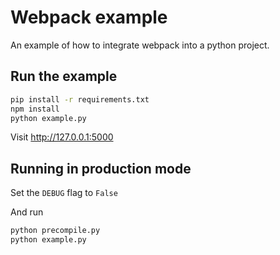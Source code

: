 Webpack example
===============

An example of how to integrate webpack into a python project.


Run the example
---------------

```bash
pip install -r requirements.txt
npm install
python example.py
```

Visit http://127.0.0.1:5000


Running in production mode
--------------------------

Set the `DEBUG` flag to `False`

And run

```bash
python precompile.py
python example.py
```